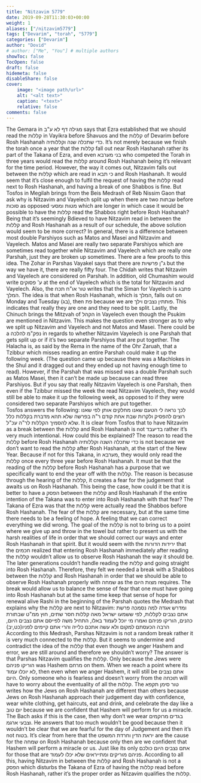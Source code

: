```yaml
---
title: "Nitzavim 5779"
date: 2019-09-28T11:30:03+00:00
weight: 1
aliases: ["/nitzavim5779"]
tags: ["Devarim", "torah", "5779"]
categories: ["Devarim"]
author: "Dovid"
# author: ["Me", "You"] # multiple authors
showToc: false
TocOpen: false
draft: false
hidemeta: false
disableShare: false
cover:
    image: "<image path/url>"
    alt: "<alt text>"
    caption: "<text>"
    relative: false
comments: false
---
```

The Gemara in מגילה דף לא ע"ב says that Ezra established that we should read the קללות in Vayikra before Shavuos and the קללות of Devarim before Rosh Hashanah כדי שתכלה שנה וקללותיה. It’s not merely because we finish the torah once a year that the קללות fall out near Rosh Hashanah rather its part of the Takana of Ezra, and even בני מערבא who competed the Torah in three years would read the קללות around Rosh Hashanah being it’s relevant for the time period.
However, the way it comes out, Nitzavim falls out between the קללות which are read in כי תבא and Rosh Hashanah. It would seem that it’s close enough to fulfil the request of having the קללות read next to Rosh Hashanah, and having a break of one Shabbos is fine. But Tosfos in Megilah brings from the Beis Medrash of Reb Nissim Gaon that ask why is Nitzavim and Vayelech split up when there are two שבתות before סוכות as opposed מטות ומסעי which are longer in which case it would be possible to have the קללות read the Shabbos right before Rosh Hashanah? Being that it’s seemingly Bdieved to have Nitzavim read in between the קללות and Rosh Hashanah as a result of our schedule, the above solution would seem to be more correct?
In general, there is a difference between most double Parshiyos such as Matos and Masei and Nitzavim and Vayelech. Matos and Masei are really two separate Parshiyos which are sometimes read together while Nitzavim and Vayelech which are really one Parshah, just they are broken up sometimes. There are a few proofs to this idea. The Zohar in Parshas Vayakel says that there are ג"ן פרשיות but the way we have it, there are really fifty four. The Chidah writes that Nitzavim and Vayelech are considered on Parshah. In addition, old Chumashim would write ע' פסוקים at the end of Vayelech which is the total for Nitzavim and Vayelech. Also, the טור או"ח תכח writes that the Siman for Vayelech is פתבג המלך. The idea is that when Rosh Hashanah, which is המלך, falls out on Monday and Tuesday (בג), then פת because we are פותתין נצבים וילך. This indicates that really they are one and they need to be split. Lastly, the Chinuch brings the Mitzvah of הקהל in Vayelech even though the Psukim are mentioned in Nitzavim. This makes the question even stronger as to why we split up Nitzavim and Vayelech and not Matos and Masei.
There could be a נפק"מ להלכה in regards to whether Nitzavim Vayelech is one Parshah that gets split up or if it’s two separate Parshiyos that are put together. The Halacha is, as said by the Rema in the name of the Ohr Zaruah, that a Tzibbur which misses reading an entire Parshah could make it up the following week. (The question came up because there was a Machlokes in the Shul and it dragged out and they ended up not having enough time to read). However, if the Parshah that was missed was a double Parshah such as Matos Masei, then it can’t be made up because can read three Parshiyos. But if you say that really Nitzavim Vayelech is one Parshah, then even if the Tzibbur missed the week the read Nitzavim Vayelech, they would still be able to make it up the following week, as opposed to if they were considered two separate Parshiyos which are put together.  
Tosfos answers the following:
לכך נראה לי הטעם שאנו מחלקים אותן לפי שאנו רוצים להפסיק ולקרות שבת אחת קודם ר"ה בפרשה שלא תהא מדברת בקללות כלל שלא להסמיך הקללות לר"ה עכ"ל.
It is clear from Tosfos that to have Nitzavim as a break between the קללות and Rosh Hashanah is not בדיעבד rather it’s very much intentional. How could this be explained?
The reason to read the קללות before Rosh Hashanah כדי שתכלה השנה וקללותיה is not because we don’t want to read the קללות after Rosh Hashanah, at the start of the New Year. Because if not for this Takana, in מערבא, they would only read the קללות once every three year before Rosh Hashanah. It must be that the reading of the קללות before Rosh Hashanah has a purpose that we specifically want to end the year off with the קללות. The reason is becasuse through the hearing of the קללות, it creates a fear for the judgement that awaits us on Rosh Hashanah. This being the case, how could it be that it is better to have a הפסק between the קללות and Rosh Hashanah if the entire intention of the Takana was to enter into Rosh Hashanah with that fear?
The Takana of Ezra was that the קללות were actually read the Shabbos before Rosh Hashanah. The fear of the קללות are necessary, but at the same time there needs to be a feeling of hope. A feeling that we can correct everything we did wrong. The goal of the קללות is not to bring us to a point where we give up and throw in the towel but rather to present us with the harsh realities of life in order that we should correct our ways and enter Rosh Hashanah in that spirit. But it would seem with the ירידות הדורות that the חכמים realized that entering Rosh Hashanah immediately after reading the קללות wouldn’t allow us to observe Rosh Hashanah the way it should be. The later generations couldn’t handle reading the קללות and going straight into Rosh Hashanah. Therefore, they felt we needed a break with a Shabbos between the קללות and Rosh Hashanah in order that we should be able to observe Rosh Hashanah properly with שמחה as the מצות היום requires. The break would allow us to balance the sense of fear that one must have going into Rosh Hashanah but at the same time keep that sense of hope for renewal alive
Rashi in the beginning of the Parshah quotes the Medrash that explains why the קללות are next to Nitzavim:
ומדרש אגדה למה נסמכה פרשת אתם נצבים לקללות, לפי ששמעו ישראל מאה קללות חסר שתים, חוץ ממ"ט שבתורת כהנים, הוריקו פניהם ואמרו מי יוכל לעמוד באלו, התחיל משה לפייסם אתם נצבים היום, הרבה הכעסתם למקום ולא עשה אתכם כלייה והרי אתם קיימים לפניו(כט,יב)
According to this Medrash, Parshas Nitzavim is not a random break rather it is very much connected to the קללות. But it seems to undermine and contradict the idea of the קללות that even though we anger Hashem and error, we are still around and therefore we shouldn’t worry? The answer is that Parshas Nitzavim qualifies the קללות. Only because the Jews were הוריקו פניהם was Hashem מרחם on them. When we reach a point where its לא יוכלו עמוד, then even when we anger Hashem, it will still be אתם נצבים היום. Only someone who is fearless and doesn’t worry from the תוכחה will have to worry about the eventuality of all the קללות.
The טור סימן תקפא writes how the Jews on Rosh Hashanah are different than others because Jews on Rosh Hashanah approach their judgement day with confidence, wear white clothing, get haircuts, eat and drink, and celebrate the day like a יום טוב because we are confident that Hashem will perform for us a miracle. The Bach asks if this is the case, then why don’t we wear בגדים מרוקמים וצבעי ארגמ. He answers that too much wouldn’t be good because then it wouldn’t be clear that we are fearful for the day of Judgement and then it’s not בטוח. It’s clear from here that the יראת הדין וחרדת המשפט are the cause for the שמחה on Rosh Hashanah because only then are we confident that Hashem will perform a miracle or us. Just like its only אתם נצבים היום כולכם for those that are פניהם מוריקים ומתייראים שלא יכלו לעמוד.
According to all this, having Nitzavim in between the קללות and Rosh Hashanah is not a הפסק which disturbs the Takana of Ezra of having the קללות read before Rosh Hashanah, rather it’s the proper order as Nitzavim qualifies the קללות.
